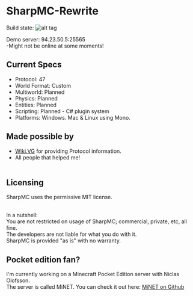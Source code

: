 # SharpMC-Rewrite
Build state:        ![alt tag](https://ci.appveyor.com/api/projects/status/qlviwrgvaeqa1u06?svg=true)

Demo server: 94.23.50.5:25565<br>
	-Might not be online at some moments!

Current Specs
-----------------
  - Protocol: 47
  - World Format: Custom
  - Multiworld: Planned
  - Physics: Planned
  - Entities: Planned
  - Scripting: Planned - C# plugin system
  - Platforms: Windows. Mac & Linux using Mono.

Made possible by
------------------
  - <a href="http://wiki.vg/">Wiki.VG</a> for providing Protocol information.<br>
  - All people that helped me!<br><br>

Licensing
----------
SharpMC uses the permissive MIT license.<br><br>

In a nutshell:<br>
You are not restricted on usage of SharpMC; commercial, private, etc, all fine.<br>
The developers are not liable for what you do with it.<br>
SharpMC is provided "as is" with no warranty.<br>

Pocket edition fan?
------------------
I'm currently working on a Minecraft Pocket Edition server with Niclas Olofsson.<br>
The server is called MiNET. You can check it out here: <a href="https://github.com/NiclasOlofsson/MiNET/">MiNET on Github</a>
